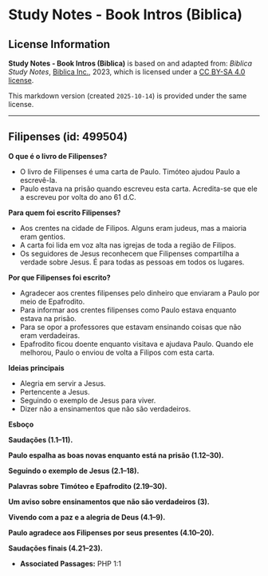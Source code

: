 # Study Notes - Book Intros (Biblica)

## License Information

**Study Notes - Book Intros (Biblica)** is based on and adapted from: _Biblica Study Notes_, [Biblica Inc.](https://www.biblica.com/), 2023, which is licensed under a [CC BY-SA 4.0 license](https://creativecommons.org/licenses/by-sa/4.0/legalcode.en).

This markdown version (created `2025-10-14`) is provided under the same license.



--------------------------------

## Filipenses (id: 499504)

**O que é o livro de Filipenses?**

* O livro de Filipenses é uma carta de Paulo. Timóteo ajudou Paulo a escrevê\-la.
* Paulo estava na prisão quando escreveu esta carta. Acredita\-se que ele a escreveu por volta do ano 61 d.C.

**Para quem foi escrito Filipenses?**

* Aos crentes na cidade de Filipos. Alguns eram judeus, mas a maioria eram gentios.
* A carta foi lida em voz alta nas igrejas de toda a região de Filipos.
* Os seguidores de Jesus reconhecem que Filipenses compartilha a verdade sobre Jesus. É para todas as pessoas em todos os lugares.

**Por que Filipenses foi escrito?**

* Agradecer aos crentes filipenses pelo dinheiro que enviaram a Paulo por meio de Epafrodito.
* Para informar aos crentes filipenses como Paulo estava enquanto estava na prisão.
* Para se opor a professores que estavam ensinando coisas que não eram verdadeiras.
* Epafrodito ficou doente enquanto visitava e ajudava Paulo. Quando ele melhorou, Paulo o enviou de volta a Filipos com esta carta.

**Ideias principais**

* Alegria em servir a Jesus.
* Pertencente a Jesus.
* Seguindo o exemplo de Jesus para viver.
* Dizer não a ensinamentos que não são verdadeiros.

**Esboço**

**Saudações (1\.1–11\).**

**Paulo espalha as boas novas enquanto está na prisão (1\.12–30\).**

**Seguindo o exemplo de Jesus (2\.1–18\).**

**Palavras sobre Timóteo e Epafrodito (2\.19–30\).**

**Um aviso sobre ensinamentos que não são verdadeiros (3\).**

**Vivendo com a paz e a alegria de Deus (4\.1–9\).**

**Paulo agradece aos Filipenses por seus presentes (4\.10–20\).**

**Saudações finais (4\.21–23\).**

* **Associated Passages:** PHP 1:1

